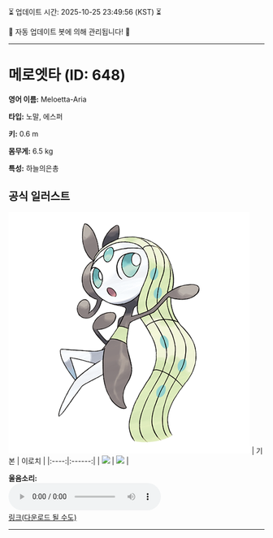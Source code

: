 
⏳ 업데이트 시간: 2025-10-25 23:49:56 (KST) ⏳

🤖 자동 업데이트 봇에 의해 관리됩니다! 🤖

---

# 메로엣타 (ID: 648)
**영어 이름:** Meloetta-Aria

**타입:** 노말, 에스퍼

**키:** 0.6 m

**몸무게:** 6.5 kg

**특성:** 하늘의은총

## 공식 일러스트
![](https://raw.githubusercontent.com/PokeAPI/sprites/master/sprites/pokemon/other/official-artwork/648.png)
| 기본 | 이로치 |
|:----:|:------:|
| <img src="https://raw.githubusercontent.com/PokeAPI/sprites/master/sprites/pokemon/648.png" width="200"> | <img src="https://raw.githubusercontent.com/PokeAPI/sprites/master/sprites/pokemon/shiny/648.png" width="200"> |

**울음소리:**<br><audio controls src="https://raw.githubusercontent.com/PokeAPI/cries/main/cries/pokemon/latest/648.ogg"></audio><br> [링크(다운로드 될 수도)](https://raw.githubusercontent.com/PokeAPI/cries/main/cries/pokemon/latest/648.ogg)


---
